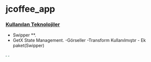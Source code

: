 # jcoffee_app

### <u>Kullanılan Teknolojiler</u>

- Swipper **.
- GetX State Management.
-Görseller
-Transform Kullanılmıştır - Ek paket(Swipper)
 <img src="https://user-images.githubusercontent.com/61869832/153464929-cc8fe45b-ac2c-429c-b091-fd819a236380.png" style="zoom:25%;" />
 <img src="https://user-images.githubusercontent.com/61869832/153464916-78da69cb-6520-4037-a579-5435555795de.png)" style="zoom:25%;" />
